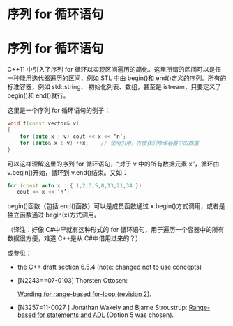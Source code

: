 # 序列 for 循环语句

# 序列 for 循环语句

C++11 中引入了序列 for 循环以实现区间遍历的简化。这里所谓的区间可以是任一种能用迭代器遍历的区间，例如 STL 中由 begin()和 end()定义的序列。所有的标准容器，例如 std::string、 初始化列表、数组，甚至是 istream，只要定义了 begin()和 end()就行。

这里是一个序列 for 循环语句的例子：

```cpp
void f(const vector& v)
{
    for (auto x : v) cout << x << ‘n’;
    for (auto& x : v) ++x;    // 使用引用，方便我们修改容器中的数据
} 
```

可以这样理解这里的序列 for 循环语句，“对于 v 中的所有数据元素 x”，循环由 v.begin()开始，循环到 v.end()结束。又如：

```cpp
for (const auto x : { 1,2,3,5,8,13,21,34 }) 
   cout << x << ‘n’; 
```

begin()函数（包括 end()函数）可以是成员函数通过 x.begin()方式调用，或者是独立函数通过 begin(x)方式调用。

（译注：好像 C#中早就有这种形式的 for 循环语句，用于遍历一个容器中的所有数据很方便，难道 C++是从 C#中借用过来的？）

或参见：

*   the C++ draft section 6.5.4 (note: changed not to use concepts)
*   [N2243==07-0103] Thorsten Ottosen:

    [Wording for range-based for-loop (revision 2)](http://www.open-std.org/jtc1/sc22/wg21/docs/papers/2007/n2243.html).

*   [N3257=11-0027 ] Jonathan Wakely and Bjarne Stroustrup: [Range-based for statements and ADL](http://www.open-std.org/jtc1/sc22/wg21/docs/papers/2011/n3257.pdf) (Option 5 was chosen).